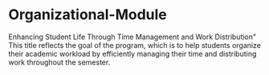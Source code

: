 # Organizational-Module
 Enhancing Student Life Through Time Management and Work Distribution"  This title reflects the goal of the program, which is to help students organize their academic workload by efficiently managing their time and distributing work throughout the semester.
